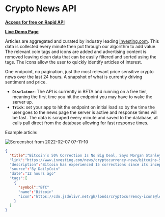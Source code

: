 # Crypto News API

**[Access for free on Rapid API](https://rapidapi.com/adamskoullos@gmail.com/api/crypto-pulse/)**

**[Live Demo Page](https://crypto-news-demo.netlify.app/)**

Articles are aggregated and curated by industry leading [Investing.com](https://www.investing.com/news/cryptocurrency-news). This data is collected every minute then put through our algorithm to add value. The relevant coin tags and icons are added and advertising content is removed leaving clean data that can be easily filtered and sorted using the tags. The icons allow the user to quickly identify articles of interest.

One endpoint, no pagination, just the most relevant price sensitive crypto news over the last 24 hours. A snapshot of what is currently driving sentiment and price.

- **`Disclaimer`**: The API is currently in BETA and running on a free tier, meaning the first time you hit the endpoint you may have to wake the server up.
- **`Trick`**: set your app to hit the endpoint on initial load so by the time the user goes to the news page the server is active and response times will be fast. The data is scraped every minute and saved to the database, all calls pull direct from the database allowing for fast response times.

Example article:

![Screenshot from 2022-02-07 07-11-10](https://user-images.githubusercontent.com/73107656/152741595-b2777947-f943-43bf-ae95-f23d9ce1564a.png)

```json
{
  "title":"Bitcoin’s 50% Correction Is No Big Deal, Says Morgan Stanley"
  "link":"https://www.investing.com/news/cryptocurrency-news/bitcoins-50-correction-is-no-big-deal-says-morgan-stanley-2754528"
  "description":"Bitcoin has experienced 15 corrections since its inception in 2009. The asset’s current decline all the way down from its all time high of $69K is within its..."
  "source":"By DailyCoin"
  "date":"12 hours ago"
  "tags":[
    {
      "symbol":"BTC"
      "name":"Bitcoin"
      "icon":"https://cdn.jsdelivr.net/gh/londs/cryptocurrency-icons@lon722a8c63169dcc06e86182bf2c55a76bbc/bitcoin.svg"
    }
  ]
}
```
